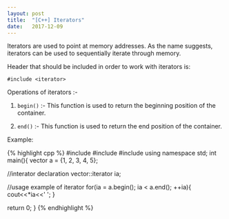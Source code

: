 ```yaml
---
layout: post
title:  "[C++] Iterators"
date:   2017-12-09
---
```


Iterators are used to point at memory addresses. As the name suggests, iterators can be used to sequentially iterate through memory.

<!--more-->

Header that should be included in order to work with iterators is:

`#include <iterator>`

Operations of iterators :-

1. `begin()` :- This function is used to return the beginning position of the container.

2. `end()` :- This function is used to return the end position of the container.

Example:

{% highlight cpp %}
#include <iostream>
#include <interator>
#include <vector>
using namespace std;
int main(){
  vector<int> a = {1, 2, 3, 4, 5};
  
  //interator declaration 
  vector<int>::iterator ia;
  
  //usage example of iterator
  for(ia = a.begin(); ia < a.end(); ++ia){
    cout<<*ia<<' ';
  }
  
  return 0;
}
{% endhighlight %}